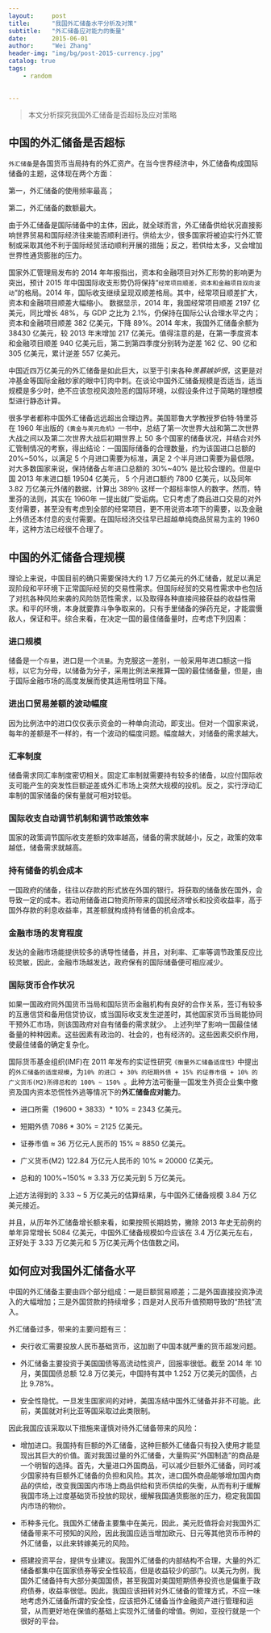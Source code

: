 ```yaml
---
layout:     post
title:      "我国外汇储备水平分析及对策"
subtitle:   "外汇储备应对能力的衡量"
date:       2015-06-01
author:     "Wei Zhang"
header-img: "img/bg/post-2015-currency.jpg"
catalog: true
tags:
    - random
   

---
```


>本文分析探究我国外汇储备是否超标及应对策略
>
>


## 中国的外汇储备是否超标

`外汇储备`是各国货币当局持有的外汇资产。在当今世界经济中，外汇储备构成国际储备的主题，这体现在两个方面：

第一，外汇储备的使用频率最高；

第二，外汇储备的数额最大。

由于外汇储备是国际储备中的主体，因此，就全球而言，外汇储备供给状况直接影响世界贸易和国际经济往来能否顺利进行。供给太少，很多国家将被迫实行外汇管制或采取其他不利于国际经贸活动顺利开展的措施；反之，若供给太多，又会增加世界性通货膨胀的压力。

国家外汇管理局发布的 2014 年年报指出，资本和金融项目对外汇形势的影响更为突出，预计 2015 年中国国际收支形势仍将保持“`经常项目顺差，资本和金融项目双向波动`”的格局。2014 年，国际收支继续呈现双顺差格局。其中，经常项目顺差扩大，资本和金融项目顺差大幅缩小。
数据显示，2014 年，我国经常项目顺差 2197 亿美元，同比增长 48%，与 GDP 之比为 2.1%，仍保持在国际公认合理水平之内；资本和金融项目顺差 382 亿美元，下降 89%。2014 年末，我国外汇储备余额为 38430 亿美元，较 2013 年末增加 217 亿美元。值得注意的是，在第一季度资本和金融项目顺差 940 亿美元后，第二到第四季度分别转为逆差 162 亿、90 亿和 305 亿美元，累计逆差 557 亿美元。


中国近四万亿美元的外汇储备是如此巨大，以至于引来各种*羡慕嫉妒恨*，这更是对冲基金等国际金融炒家的眼中钉肉中刺。在谈论中国外汇储备规模是否适当，适当规模是多少时，绝不应该忽视风浪险恶的国际环境，以假设条件过于简略的理想模型进行静态计算。


很多学者都称中国外汇储备远远超出合理边界。美国耶鲁大学教授罗伯特·特里芬在 1960 年出版的`《黄金与美元危机》`一书中，总结了第一次世界大战和第二次世界大战之间以及第二次世界大战后初期世界上 50 多个国家的储备状况，并结合对外汇管制情况的考察，得出结论：一国国际储备的合理数量，约为该国进口总额的 20%~50%，以满足 5 个月进口需要为标准，满足 2 个半月进口需要为最低限。对大多数国家来说，保持储备占年进口总额的 30%~40% 是比较合理的。但是中国 2013 年末进口额 19504 亿美元， 5 个月进口额约 7800 亿美元，以及同年 3.82 万亿美元外储的数据，计算出 389％ 这样一个超标率惊人的数字。然而，特里芬的法则，其实在 1960年 一提出就广受诟病。它只考虑了商品进口交易的对外支付需要，甚至没有考虑到全部的经常项目，更不用说资本项下的需要，以及金融上外债还本付息的支付需要。在国际经济交往早已超越单纯商品贸易为主的 1960 年，这种方法已经很不合理了。


## 中国的外汇储备合理规模


理论上来说，中国目前的确只需要保持大约 1.7 万亿美元的外汇储备，就足以满足现阶段和平环境下正常国际经贸的交易性需求。但国际经贸的交易性需求中也包括了对抗各种风险来袭的风险防范性需求，以及取得各种直接间接获益的收益性需求。和平的环境，本身就要靠斗争争取来的。只有手里储备的弹药充足，才能震慑敌人，保证和平。综合来看，在决定一国的最佳储备量时，应考虑下列因素：

### 进口规模

储备是一个`存量`，进口是一个`流量`。为克服这一差别，一般采用年进口额这一指标，以它为分母，以储备为分子，采用比例法来推算一国的最佳储备量，但是，由于国际金融市场的高度发展而使其适用性明显下降。

### 进出口贸易差额的波动幅度

因为比例法中的进口仅仅表示资金的一种单向流动，即支出。但对一个国家来说，每年的差额是不一样的，有一个波动的幅度问题。幅度越大，对储备的需求越大。

### 汇率制度

储备需求同汇率制度密切相关。固定汇率制就需要持有较多的储备，以应付国际收支可能产生的突发性巨额逆差或外汇市场上突然大规模的投机。反之，实行浮动汇率制的国家储备的保有量就可相对较低。

### 国际收支自动调节机制和调节政策效率

国家的政策调节国际收支差额的效率越高，储备的需求就越小，反之，政策的效率越低，储备需求就越高。

### 持有储备的机会成本

一国政府的储备，往往以存款的形式放在外国的银行。将获取的储备放在国外，会导致一定的成本。若动用储备进口物资所带来的国民经济增长和投资收益率，高于国外存款的利息收益率，其差额就构成持有储备的机会成本。

### 金融市场的发育程度

发达的金融市场能提供较多的诱导性储备，并且，对利率、汇率等调节政策反应比较灵敏，因此，金融市场越发达，政府保有的国际储备便可相应减少。

### 国际货币合作状况

如果一国政府同外国货币当局和国际货币金融机构有良好的合作关系，签订有较多的互惠信贷和备用信贷协议，或当国际收支发生逆差时，其他国家货币当局能协同干预外汇市场，则该国政府对自有储备的需求就少。
上述列举了影响一国最佳储备量的种种因素。这些因素有政治的、社会的，也有经济的。这些因素交织作用，使最佳储备的确定复杂化。

国际货币基金组织(IMF)在 2011 年发布的实证性研究`《衡量外汇储备适度性》`中提出的`外汇储备的适度规模`，为`10% 的进口 + 30% 的短期外债 + 15% 的证券市值 + 10% 的广义货币(M2)所得总和的 100% ~ 150% `。此种方法可衡量一国发生外资企业集中撤资及国内资本恐慌性外逃等情况下的**外汇储备应对能力**。


- 进口所需（19600 + 3833）* 10% = 2343 亿美元。

- 短期外债 7086 * 30% = 2125 亿美元。

- 证券市值 $\approx$ 36 万亿元人民币的 15% $\approx$ 8850 亿美元。

- 广义货币(M2) 122.84 万亿元人民币的 10% $\approx$ 20000 亿美元。

- 总和的 100%~150% $\approx$ 3.33 万亿美元到 5 万亿美元。

上述方法得到的 3.33 ~ 5 万亿美元的估算结果，与中国外汇储备规模 3.84 万亿美元接近。

并且，从历年外汇储备增长额来看，如果按照长期趋势，撇除 2013 年史无前例的单年异常增长 5084 亿美元，中国外汇储备规模如今应该在 3.4 万亿美元左右，正好处于 3.33 万亿美元和 5 万亿美元两个估值数之间。

## 如何应对我国外汇储备水平

中国的外汇储备主要由四个部分组成：一是巨额贸易顺差；二是外国直接投资净流入的大幅增加；三是外国贷款的持续增多；四是对人民币升值预期导致的“热钱”流入。

外汇储备过多，带来的主要问题有三：

- 央行收汇需要投放人民币基础货币，这加剧了中国本就严重的货币超发问题。

- 外汇储备主要投资于美国国债等高流动性资产，回报率很低。截至 2014 年 10 月，美国国债总额 12.8 万亿美元，中国持有其中 1.252 万亿美元的国债，占比 9.78%。

- 安全性隐忧。一旦发生国家间的对峙，美国冻结中国外汇储备并非不可能。此前，美国就对利比亚等国采取过此类限制。

因此我国应该采取以下措施来谨慎对待外汇储备带来的风险：

- 增加进口。我国持有巨额的外汇储备，这种巨额外汇储备只有投入使用才能显现出其巨大的价值。面对我国过量的外汇储备，大量购买“外国制造”的商品是一个明智的选择。首先，大量进口外国商品，可以减少巨额外汇储备，同时减少国家持有巨额外汇储备的负担和风险。其次，进口国外商品能够增加国内商品的供给，改变我国国内市场上商品供给和货币供给的失衡，从而有利于缓解我国市场上过度基础货币投放的现状，缓解我国通货膨胀的压力，稳定我国国内市场的物价。

- 币种多元化。我国外汇储备主要集中在美元，因此，美元贬值将会对我国外汇储备带来不可预知的风险，因此我国应适当增加欧元、日元等其他货币币种的外汇储备，以此来转嫁美元的风险。

- 搭建投资平台，提供专业建议。我国外汇储备的内部结构不合理，大量的外汇储备都集中在国家债券等安全性较高，但是收益较少的部门。以美元为例，我国外汇储备持有大部分美国国债，甚至我国对美国短期债券投资也是偏重于政府债券，收益率很低。因此，我国应该扭转对外汇储备的管理方式，不应一味地考虑外汇储备所谓的安全性，应该把外汇储备当作金融资产进行管理和运营，从而更好地在保值的基础上实现外汇储备的增值。例如，亚投行就是一个很好的平台。
